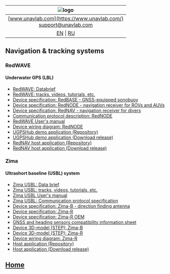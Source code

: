 
| ![logo](https://ucnl.github.io/documentation/sm_logo.png) |
| :---: |
| [www.unavlab.com](https://www.unavlab.com/) <br/> [support@unavlab.com](mailto:support@unavlab.com) |
| [EN](navigation_and_tracking_systems_en.md) \| [RU](navigation_and_tracking_systems_ru.md) |

## Navigation & tracking systems
### RedWAVE
#### Underwater GPS (LBL)
* [RedWAVE: Databrief](/documentation/EN/RedWAVE/RedWAVE_DataBrief_en.md)
* [RedWAVE: tracks, videos, tutorials, etc.](/documentation/EN/RedWAVE/media)
* [Device specification: RedBASE - GNSS-equipped sonobuoy](/documentation/EN/RedWAVE/RedBASE_Specification_en.md)
* [Device specification: RedNODE - navigation receiver for ROVs and AUVs](/documentation/EN/RedWAVE/RedNODE_Specification_en.md)
* [Device specification: RedNAV - navigation receiver for divers](/documentation/EN/RedWAVE/RedNAV_Specification_en.md)
* [Communication protocol description: RedNODE](/documentation/EN/RedWAVE/RedWAVE_Protocol_Specification_en.md)
* [RedWAVE User's manual](/documentation/EN/RedWAVE/RedWAVE_Users_Manual_en.md)
* [Device wiring diagram: RedNODE](/documentation/EN/RedWAVE/RedNODE_wiring_diagram_en.md)
* [UGPSHub demo application (Repository)](https://github.com/ucnl/UGPSHub)
* [UGPSHub demo application (Download release)](https://github.com/ucnl/UGPSHub/releases/download/1.0/UGPSHub.zip)
* [RedNAV host application (Repository)](https://github.com/ucnl/RedNavHost)
* [RedNAV host application (Download release)](https://github.com/ucnl/RedNavHost/releases/download/1.1/RedNAVHost.zip)

### Zima
#### Ultrashort baseline (USBL) system
* [Zima USBL: Data brief](/documentation/EN/Zima/Zima_DataBrief_en.md)
* [Zima USBL: tracks, videos, tutorials, etc.](/documentation/EN/Zima/media)
* [Zima USBL User's manual](/documentation/EN/Zima/Zima_Users_manual_en.md)
* [Zima USBL: Communication protocol specification](/documentation/EN/Zima/Zima_Protocol_Specification_en.md)
* [Device specification: Zima-B - direction finding antenna](/documentation/EN/Zima/Zima_B_Specification_en.md)
* [Device specification: Zima-R](/documentation/EN/Zima/Zima_R_Specification_en.md)
* [Device specification: Zima-R OEM](/documentation/EN/Zima/Zima_R_OEM_Specification_en.md)
* [GNSS and heading sensors compatibility information sheet](/documentation/EN/Zima/Zima_GNSS_requirements_en.md)
* [Device 3D-model (STEP): Zima-B](/documentation/Zima_B_3D.step)
* [Device 3D-model (STEP): Zima-R](/documentation/Zima_R_3D.step)
* [Device wiring diagram: Zima-R](/documentation/EN/Zima/ZimaR_wiring_diagram_en.md)
* [Host application (Repository)](https://github.com/ucnl/ZHost)
* [Host application (Download release)](https://github.com/ucnl/ZHost/releases/download/1.3/ZHost.zip)


## [Home](README.md)
